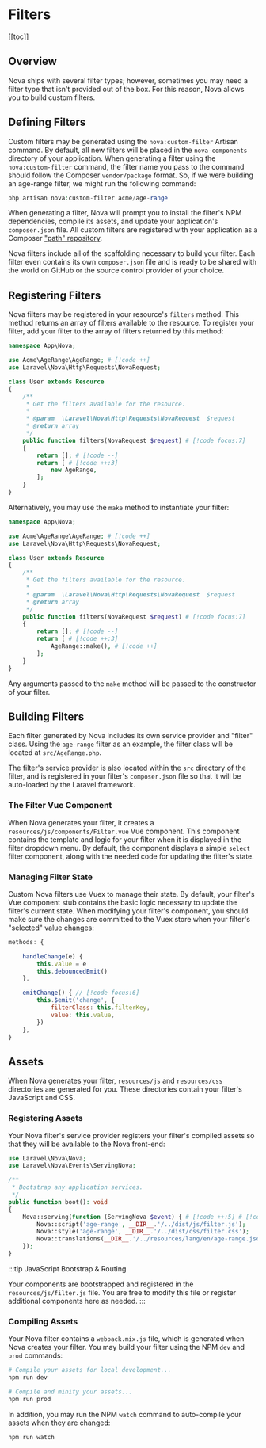 # Filters

[[toc]]

## Overview

Nova ships with several filter types; however, sometimes you may need a filter type that isn't provided out of the box. For this reason, Nova allows you to build custom filters.

## Defining Filters

Custom filters may be generated using the `nova:custom-filter` Artisan command. By default, all new filters will be placed in the `nova-components` directory of your application. When generating a filter using the `nova:custom-filter` command, the filter name you pass to the command should follow the Composer `vendor/package` format. So, if we were building an age-range filter, we might run the following command:

```php
php artisan nova:custom-filter acme/age-range
```

When generating a filter, Nova will prompt you to install the filter's NPM dependencies, compile its assets, and update your application's `composer.json` file. All custom filters are registered with your application as a Composer ["path" repository](https://getcomposer.org/doc/05-repositories.md#path).

Nova filters include all of the scaffolding necessary to build your filter. Each filter even contains its own `composer.json` file and is ready to be shared with the world on GitHub or the source control provider of your choice.

## Registering Filters

Nova filters may be registered in your resource's `filters` method. This method returns an array of filters available to the resource. To register your filter, add your filter to the array of filters returned by this method:

```php
namespace App\Nova;

use Acme\AgeRange\AgeRange; # [!code ++]
use Laravel\Nova\Http\Requests\NovaRequest;

class User extends Resource
{
    /**
     * Get the filters available for the resource.
     *
     * @param  \Laravel\Nova\Http\Requests\NovaRequest  $request
     * @return array
     */
    public function filters(NovaRequest $request) # [!code focus:7]
    {
        return []; # [!code --]
        return [ # [!code ++:3]
            new AgeRange,
        ];
    }
}
```

Alternatively, you may use the `make` method to instantiate your filter: 

```php
namespace App\Nova;

use Acme\AgeRange\AgeRange; # [!code ++]
use Laravel\Nova\Http\Requests\NovaRequest;

class User extends Resource
{
    /**
     * Get the filters available for the resource.
     *
     * @param  \Laravel\Nova\Http\Requests\NovaRequest  $request
     * @return array
     */
    public function filters(NovaRequest $request) # [!code focus:7]
    {
        return []; # [!code --]
        return [ # [!code ++:3]
            AgeRange::make(), # [!code ++]
        ];
    }
}
```

Any arguments passed to the `make` method will be passed to the constructor of your filter.

## Building Filters

Each filter generated by Nova includes its own service provider and "filter" class. Using the `age-range` filter as an example, the filter class will be located at `src/AgeRange.php`.

The filter's service provider is also located within the `src` directory of the filter, and is registered in your filter's `composer.json` file so that it will be auto-loaded by the Laravel framework.

### The Filter Vue Component

When Nova generates your filter, it creates a `resources/js/components/Filter.vue` Vue component. This component contains the template and logic for your filter when it is displayed in the filter dropdown menu. By default, the component displays a simple `select` filter component, along with the needed code for updating the filter's state.

### Managing Filter State

Custom Nova filters use Vuex to manage their state. By default, your filter's Vue component stub contains the basic logic necessary to update the filter's current state. When modifying your filter's component, you should make sure the changes are committed to the Vuex store when your filter's "selected" value changes:

```js
methods: {

    handleChange(e) {
        this.value = e
        this.debouncedEmit()
    },

    emitChange() { // [!code focus:6]
        this.$emit('change', {
            filterClass: this.filterKey,
            value: this.value,
        })
    },
}
```

## Assets

When Nova generates your filter, `resources/js` and `resources/css` directories are generated for you. These directories contain your filter's JavaScript and CSS.

### Registering Assets

Your Nova filter's service provider registers your filter's compiled assets so that they will be available to the Nova front-end:

```php
use Laravel\Nova\Nova;
use Laravel\Nova\Events\ServingNova;

/**
 * Bootstrap any application services.
 */
public function boot(): void
{
    Nova::serving(function (ServingNova $event) { # [!code ++:5] # [!code focus:5]
        Nova::script('age-range', __DIR__.'/../dist/js/filter.js');
        Nova::style('age-range', __DIR__.'/../dist/css/filter.css');
        Nova::translations(__DIR__.'/../resources/lang/en/age-range.json');
    });
}
```

:::tip JavaScript Bootstrap & Routing

Your components are bootstrapped and registered in the `resources/js/filter.js` file. You are free to modify this file or register additional components here as needed.
:::

### Compiling Assets

Your Nova filter contains a `webpack.mix.js` file, which is generated when Nova creates your filter. You may build your filter using the NPM `dev` and `prod` commands:

```bash
# Compile your assets for local development...
npm run dev

# Compile and minify your assets...
npm run prod
```

In addition, you may run the NPM `watch` command to auto-compile your assets when they are changed:

```bash
npm run watch
```
